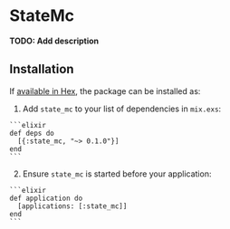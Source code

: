 # StateMc

**TODO: Add description**

## Installation

If [available in Hex](https://hex.pm/docs/publish), the package can be installed as:

  1. Add `state_mc` to your list of dependencies in `mix.exs`:

    ```elixir
    def deps do
      [{:state_mc, "~> 0.1.0"}]
    end
    ```

  2. Ensure `state_mc` is started before your application:

    ```elixir
    def application do
      [applications: [:state_mc]]
    end
    ```

